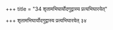 +++
title = "34 शृतामभिघार्योदगुद्वास्य प्रत्यभिघारयेत्"

+++
शृतामभिघार्योदगुद्वास्य प्रत्यभिघारयेत् ३४